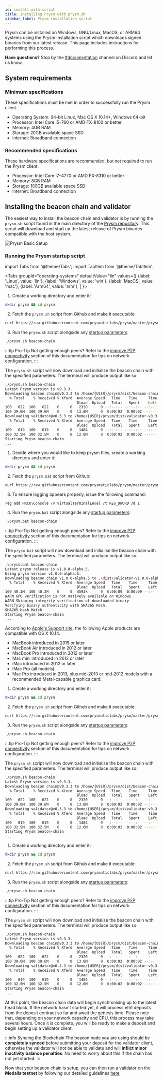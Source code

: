 ```yaml
---
id: install-with-script
title: Installing Prysm with prysm.sh 
sidebar_label: Prysm installation script
---
```


Prysm can be installed on Windows, GNU/Linux, MacOS, or ARM64 systems using the Prysm installation script which downloads signed binaries from our latest release. This page includes instructions for performing this process.

**Have questions?** Stop by the [#documentation](https://discord.gg/QQZMCgU) channel on Discord and let us know.

## System requirements

### Minimum specifications

These specifications must be met in order to successfully run the Prysm client.

* Operating System: 64-bit Linux, Mac OS X 10.14+, Windows 64-bit
* Processor: Intel Core i5–760 or AMD FX-8100 or better
* Memory: 4GB RAM
* Storage: 20GB available space SSD
* Internet: Broadband connection

### Recommended specifications

These hardware specifications are recommended, but not required to run the Prysm client.

* Processor: Intel Core i7–4770 or AMD FX-8310 or better
* Memory: 8GB RAM
* Storage: 100GB available space SSD
* Internet: Broadband connection

## Installing the beacon chain and validator

The easiest way to install the beacon chain and validator is by running the `prysm.sh` script found in the main directory of the [Prysm repository](https://github.com/prysmaticlabs/prysm). This script will download and start up the latest release of Prysm binaries compatible with the host system.

![Prysm Basic Setup](/img/prysm-basic-setup.png)

### Running the Prysm startup script

import Tabs from '@theme/Tabs';
import TabItem from '@theme/TabItem';

<Tabs
  groupId="operating-systems"
  defaultValue="lin"
  values={[
    {label: 'Linux', value: 'lin'},
    {label: 'Windows', value: 'win'},
    {label: 'MacOS', value: 'mac'},
    {label: 'Arm64', value: 'arm'},
  ]
}>
<TabItem value="lin">

1. Create a working directory and enter it:

```sh
mkdir prysm && cd prysm
```

2. Fetch the `prysm.sh` script from Github and make it executable:

```sh
curl https://raw.githubusercontent.com/prysmaticlabs/prysm/master/prysm.sh --output prysm.sh && chmod +x prysm.sh
```

3. Run the `prysm.sh` script alongside any [startup parameters](/docs/prysm-usage/parameters#beacon-node-parameters):

```sh
./prysm.sh beacon-chain
```

:::tip Pro-Tip
Not getting enough peers?  Refer to the [improve P2P connectivity](/docs/prysm-usage/p2p-host-ip) section of this documentation for tips on network configuration.
:::

The `prysm.sh` script will now download and initialize the beacon chain with the specified parameters. The terminal will produce output like so:

```sh
./prysm.sh beacon-chain
Latest Prysm version is v0.3.3.
Downloading beacon chain@v0.3.3 to /home/{USER}/prysm/dist/beacon-chain-v0.3.3-linux-amd64 (automatically selected latest available version)
  % Total    % Received % Xferd  Average Speed   Time    Time     Time  Current
                                 Dload  Upload   Total   Spent    Left  Speed
100   622  100   622    0     0   2320      0 --:--:-- --:--:-- --:--:--  2312
100 39.6M  100 39.6M    0     0  13.6M      0  0:00:02  0:00:02 --:--:-- 20.4M
Downloading validator@v0.3.3 to /home/{USER}/prysm/dist/validator-v0.3.3-linux-amd64 (automatically selected latest available version)
  % Total    % Received % Xferd  Average Speed   Time    Time     Time  Current
                                 Dload  Upload   Total   Spent    Left  Speed
100   619  100   619    0     0   1484      0 --:--:-- --:--:-- --:--:--  1484
100 32.5M  100 32.5M    0     0  12.6M      0  0:00:02  0:00:02 --:--:-- 21.7M
Starting Prysm beacon-chain
...
```

</TabItem>
<TabItem value="win">

1. Decide where you would like to keep prysm files, create a working directory and enter it:

```sh
mkdir prysm && cd prysm
```

2. Fetch the `prysm.bat` script from Github:

```sh
curl https://raw.githubusercontent.com/prysmaticlabs/prysm/master/prysm.bat --output prysm.bat
```

3. To ensure logging appears properly, issue the following command:
```
reg add HKCU\Console /v VirtualTerminalLevel /t REG_DWORD /d 1
``` 

4. Run the `prysm.bat` script alongside any [startup parameters](/docs/prysm-usage/parameters#beacon-node-parameters):

```sh
.\prysm.bat beacon-chain
```

:::tip Pro-Tip
Not getting enough peers?  Refer to the [improve P2P connectivity](/docs/prysm-usage/p2p-host-ip) section of this documentation for tips on network configuration.
:::

The `prysm.bat` script will now download and initialise the beacon chain with the specified parameters. The terminal will produce output like so:

```sh
.\prysm.bat beacon-chain
Latest prysm release is v1.0.0-alpha.5.
Using prysm version v1.0.0-alpha.5.
Downloading beacon chain v1.0.0-alpha.5 to .\dist\validator-v1.0.0-alpha.5-windows-amd64.exe automatically selected latest available release
  % Total    % Received % Xferd  Average Speed   Time    Time     Time  Current
                                 Dload  Upload   Total   Spent    Left  Speed
100 40.3M  100 40.3M    0     0  4593k      0  0:00:09  0:00:09 --:--:-- 5177k
WARN GPG verification is not natively available on Windows.
WARN Skipping integrity verification of downloaded binary
Verifying binary authenticity with SHA265 Hash.
SHA265 Hash Match
Starting Prysm beacon-chain
...
```

</TabItem>
<TabItem value="mac">

According to [Apple's Support site](https://support.apple.com/en-us/HT210190), the following Apple products are compatible with OS X 10.14.

* MacBook introduced in 2015 or later
* MacBook Air introduced in 2012 or later
* MacBook Pro introduced in 2012 or later
* Mac mini introduced in 2012 or later
* iMac introduced in 2012 or later
* iMac Pro (all models)
* Mac Pro introduced in 2013, plus mid-2010 or mid-2012 models with a recommended Metal-capable graphics card.

1. Create a working directory and enter it:

```sh
mkdir prysm && cd prysm
```

2. Fetch the `prysm.sh` script from Github and make it executable:

```sh
curl https://raw.githubusercontent.com/prysmaticlabs/prysm/master/prysm.sh --output prysm.sh && chmod +x prysm.sh
```

3. Run the `prysm.sh` script alongside any [startup parameters](/docs/prysm-usage/parameters#beacon-node-parameters):

```sh
./prysm.sh beacon-chain
```

:::tip Pro-Tip
Not getting enough peers?  Refer to the [improve P2P connectivity](/docs/prysm-usage/p2p-host-ip) section of this documentation for tips on network configuration.
:::

The `prysm.sh` script will now download and initialise the beacon chain with the specified parameters. The terminal will produce output like so:

```sh
./prysm.sh beacon-chain
Latest Prysm version is v0.3.3.
Downloading beacon chain@v0.3.3 to /home/{USER}/prysm/dist/beacon-chain-v0.3.3-linux-amd64 (automatically selected latest available version)
  % Total    % Received % Xferd  Average Speed   Time    Time     Time  Current
                                 Dload  Upload   Total   Spent    Left  Speed
100   622  100   622    0     0   2320      0 --:--:-- --:--:-- --:--:--  2312
100 39.6M  100 39.6M    0     0  13.6M      0  0:00:02  0:00:02 --:--:-- 20.4M
Downloading validator@v0.3.3 to /home/{USER}/prysm/dist/validator-v0.3.3-linux-amd64 (automatically selected latest available version)
  % Total    % Received % Xferd  Average Speed   Time    Time     Time  Current
                                 Dload  Upload   Total   Spent    Left  Speed
100   619  100   619    0     0   1484      0 --:--:-- --:--:-- --:--:--  1484
100 32.5M  100 32.5M    0     0  12.6M      0  0:00:02  0:00:02 --:--:-- 21.7M
Starting Prysm beacon-chain
...
```

</TabItem>
<TabItem value="arm">

1. Create a working directory and enter it:

```sh
mkdir prysm && cd prysm
```

2. Fetch the `prysm.sh` script from Github and make it executable:

```sh
curl https://raw.githubusercontent.com/prysmaticlabs/prysm/master/prysm.sh --output prysm.sh && chmod +x prysm.sh
```

3. Run the `prysm.sh` script alongside any [startup parameters](/docs/prysm-usage/parameters#beacon-node-parameters):

```sh
./prysm.sh beacon-chain
```

:::tip Pro-Tip
Not getting enough peers?  Refer to the [improve P2P connectivity](/docs/prysm-usage/p2p-host-ip) section of this documentation for tips on network configuration.
:::

The `prysm.sh` script will now download and initialise the beacon chain with the specified parameters. The terminal will produce output like so:

```sh
./prysm.sh beacon-chain
Latest Prysm version is v0.3.3.
Downloading beacon chain@v0.3.3 to /home/{USER}/prysm/dist/beacon-chain-v0.3.3-linux-amd64 (automatically selected latest available version)
  % Total    % Received % Xferd  Average Speed   Time    Time     Time  Current
                                 Dload  Upload   Total   Spent    Left  Speed
100   622  100   622    0     0   2320      0 --:--:-- --:--:-- --:--:--  2312
100 39.6M  100 39.6M    0     0  13.6M      0  0:00:02  0:00:02 --:--:-- 20.4M
Downloading validator@v0.3.3 to /home/{USER}/prysm/dist/validator-v0.3.3-linux-amd64 (automatically selected latest available version)
  % Total    % Received % Xferd  Average Speed   Time    Time     Time  Current
                                 Dload  Upload   Total   Spent    Left  Speed
100   619  100   619    0     0   1484      0 --:--:-- --:--:-- --:--:--  1484
100 32.5M  100 32.5M    0     0  12.6M      0  0:00:02  0:00:02 --:--:-- 21.7M
Starting Prysm beacon-chain
...
```

</TabItem>
</Tabs>

At this point, the beacon chain data will begin synchronising up to the latest head block. If the network hasn't started yet, it will process eth1 deposits from the deposit contract so far and await the genesis time. Please note that, depending on your network capacity and CPU, this process may take several hours. Once it is complete, you will be ready to make a deposit and begin setting up a validator client.

:::info Syncing the Blockchain
The beacon node you are using should be **completely synced** before submitting your deposit for the validator client, otherwise the validator will not be able to validate and will **inflict minor inactivity balance penalties**. No need to worry about this if the chain has not yet started.
:::

Now that your beacon chain is setup, you can then run a validator on the **Medalla testnet** by following our detailed guidelines [here](/docs/testnets/medalla-testnet)